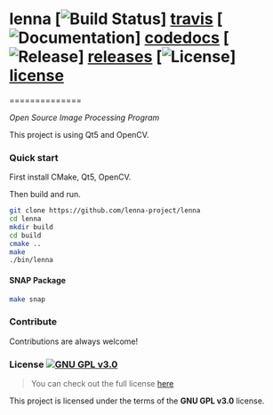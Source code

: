 # lenna [![Build Status][travis-image]] [travis] [![Documentation][codedocs-image]] [codedocs] [![Release][release-image]] [releases] [![License][license-image]] [license]
==============

*Open Source Image Processing Program*

This project is using Qt5 and OpenCV.

[travis-image]: https://travis-ci.com/lenna-project/lenna.svg?branch=main
[travis]: https://travis-ci.com/lenna-project/lenna

[codedocs-image]: https://codedocs.xyz/lenna-project/lenna.svg
[codedocs]: https://codedocs.xyz/lenna-project/lenna/

[release-image]: http://img.shields.io/badge/release-0.11.0-blue.svg?style=flat
[releases]: https://github.com/lenna-project/lenna/releases

[license-image]: http://img.shields.io/badge/license-GPL--v3.0-red.svg?style=flat
[license]: LICENSE

### Quick start

First install CMake, Qt5, OpenCV.

Then build and run.

```sh
git clone https://github.com/lenna-project/lenna
cd lenna
mkdir build
cd build
cmake ..
make
./bin/lenna
```

#### SNAP Package
```sh
make snap
```

### Contribute

Contributions are always welcome!

### License [![GNU GPL v3.0](http://www.gnu.org/graphics/gplv3-127x51.png)](http://www.gnu.org/licenses/gpl.html)

>You can check out the full license [here](https://github.com/FalseCAM/lenna/blob/master/LICENSE.md)

This project is licensed under the terms of the **GNU GPL v3.0** license.
